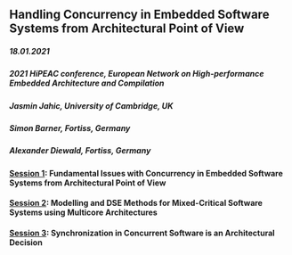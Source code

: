 ## Handling Concurrency in Embedded Software Systems from Architectural Point of View

##### 18.01.2021
##### 2021 HiPEAC conference, European Network on High-performance Embedded Architecture and Compilation

##### Jasmin Jahic, University of Cambridge, UK
##### Simon Barner, Fortiss, Germany
##### Alexander Diewald, Fortiss, Germany

#### <a href="doc/tutorial/hipeac2021/HiPEAC2021-part1.pdf">Session 1</a>: Fundamental Issues with Concurrency in Embedded Software Systems from Architectural Point of View
#### <a href="doc/tutorial/hipeac2021/HiPEAC2021-part2.pdf">Session 2</a>: Modelling and DSE Methods for Mixed-Critical Software Systems using Multicore Architectures
#### <a href="doc/tutorial/hipeac2021/HiPEAC2021-part3.pdf">Session 3</a>: Synchronization in Concurrent Software is an Architectural Decision
